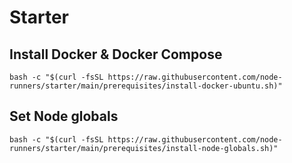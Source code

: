 # Starter  

## Install Docker & Docker Compose  

`bash -c "$(curl -fsSL https://raw.githubusercontent.com/node-runners/starter/main/prerequisites/install-docker-ubuntu.sh)"`    

## Set Node globals   

`bash -c "$(curl -fsSL https://raw.githubusercontent.com/node-runners/starter/main/prerequisites/install-node-globals.sh)"`  